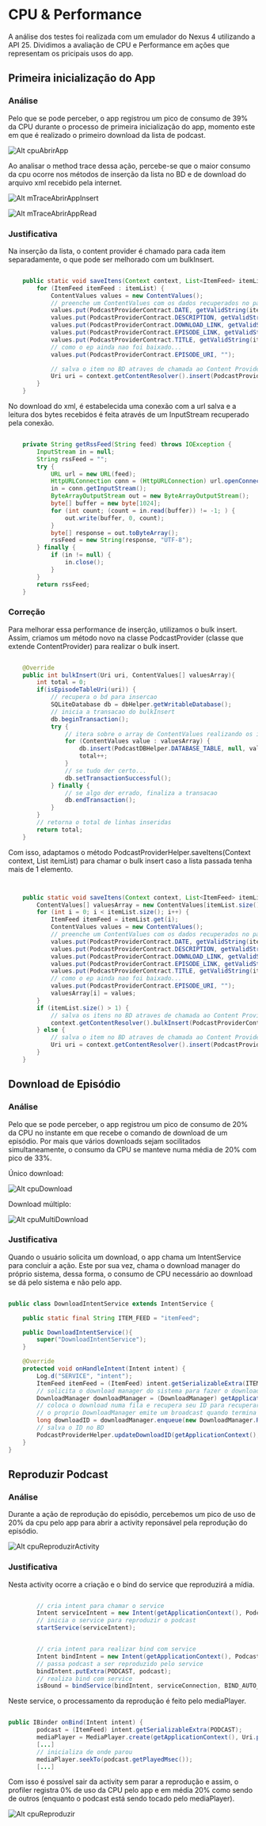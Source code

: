 # CPU & Performance

A análise dos testes foi realizada com um emulador do Nexus 4 utilizando a API 25. Dividimos a avaliação de CPU e Performance em ações que representam os pricipais usos do app.

## Primeira inicialização do App

### Análise

Pelo que se pode perceber, o app registrou um pico de consumo de 39% da CPU durante o processo de primeira inicialização do app, momento este em que é realizado o primeiro download da lista de podcast.

![Alt cpuAbrirApp](Imgs/cpuAbrirApp.png)


Ao analisar o method trace dessa ação, percebe-se que o maior consumo da cpu ocorre nos métodos de inserção da lista no BD e de download do arquivo xml recebido pela internet.

![Alt mTraceAbrirAppInsert](Imgs/mTraceAbrirAppInsert.PNG 'method trace da inseção da lista no bd')


![Alt mTraceAbrirAppRead](Imgs/mTraceAbrirAppRead.PNG 'method trace do download do xml')


### Justificativa

Na inserção da lista, o content provider é chamado para cada item separadamente, o que pode ser melhorado com um bulkInsert.

```java

    public static void saveItens(Context context, List<ItemFeed> itemList){
        for (ItemFeed itemFeed : itemList) {
            ContentValues values = new ContentValues();
            // preenche um ContentValues com os dados recuperados no parser
            values.put(PodcastProviderContract.DATE, getValidString(itemFeed.getPubDate()));
            values.put(PodcastProviderContract.DESCRIPTION, getValidString(itemFeed.getDescription()));
            values.put(PodcastProviderContract.DOWNLOAD_LINK, getValidString(itemFeed.getDownloadLink()));
            values.put(PodcastProviderContract.EPISODE_LINK, getValidString(itemFeed.getLink()));
            values.put(PodcastProviderContract.TITLE, getValidString(itemFeed.getTitle()));
            // como o ep ainda nao foi baixado...
            values.put(PodcastProviderContract.EPISODE_URI, "");

            // salva o item no BD atraves de chamada ao Content Provider
            Uri uri = context.getContentResolver().insert(PodcastProviderContract.EPISODE_LIST_URI, values);
        }
    }


```



No download do xml, é estabelecida uma conexão com a url salva e a leitura dos bytes recebidos é feita através de um InputStream recuperado pela conexão. 

```java

    private String getRssFeed(String feed) throws IOException {
        InputStream in = null;
        String rssFeed = "";
        try {
            URL url = new URL(feed);
            HttpURLConnection conn = (HttpURLConnection) url.openConnection();
            in = conn.getInputStream();
            ByteArrayOutputStream out = new ByteArrayOutputStream();
            byte[] buffer = new byte[1024];
            for (int count; (count = in.read(buffer)) != -1; ) {
                out.write(buffer, 0, count);
            }
            byte[] response = out.toByteArray();
            rssFeed = new String(response, "UTF-8");
        } finally {
            if (in != null) {
                in.close();
            }
        }
        return rssFeed;
    }

```


### Correção

Para melhorar essa performance de inserção, utilizamos o bulk insert. Assim, criamos um método novo na classe PodcastProvider (classe que extende ContentProvider) para realizar o bulk insert.

```java

    @Override
    public int bulkInsert(Uri uri, ContentValues[] valuesArray){
        int total = 0;
        if(isEpisodeTableUri(uri)) {
            // recupera o bd para insercao
            SQLiteDatabase db = dbHelper.getWritableDatabase();
            // inicia a transacao do bulkInsert
            db.beginTransaction();
            try {
                // itera sobre o array de ContentValues realizando os inserts e atualizando o total inserido
                for (ContentValues value : valuesArray) {
                    db.insert(PodcastDBHelper.DATABASE_TABLE, null, value);
                    total++;
                }
                // se tudo der certo...
                db.setTransactionSuccessful();
            } finally {
                // se algo der errado, finaliza a transacao
                db.endTransaction();
            }
        }
        // retorna o total de linhas inseridas
        return total;
    }
```

Com isso, adaptamos o método PodcastProviderHelper.saveItens(Context context, List<ItemFeed> itemList) para chamar o bulk insert caso a lista passada tenha mais de 1 elemento.

```java


    public static void saveItens(Context context, List<ItemFeed> itemList) {
        ContentValues[] valuesArray = new ContentValues[itemList.size()];
        for (int i = 0; i < itemList.size(); i++) {
            ItemFeed itemFeed = itemList.get(i);
            ContentValues values = new ContentValues();
            // preenche um ContentValues com os dados recuperados no parser
            values.put(PodcastProviderContract.DATE, getValidString(itemFeed.getPubDate()));
            values.put(PodcastProviderContract.DESCRIPTION, getValidString(itemFeed.getDescription()));
            values.put(PodcastProviderContract.DOWNLOAD_LINK, getValidString(itemFeed.getDownloadLink()));
            values.put(PodcastProviderContract.EPISODE_LINK, getValidString(itemFeed.getLink()));
            values.put(PodcastProviderContract.TITLE, getValidString(itemFeed.getTitle()));
            // como o ep ainda nao foi baixado...
            values.put(PodcastProviderContract.EPISODE_URI, "");
            valuesArray[i] = values;
        }
        if (itemList.size() > 1) {
            // salva os itens no BD atraves de chamada ao Content Provider
            context.getContentResolver().bulkInsert(PodcastProviderContract.EPISODE_LIST_URI, valuesArray);
        } else {
            // salva o item no BD atraves de chamada ao Content Provider
            Uri uri = context.getContentResolver().insert(PodcastProviderContract.EPISODE_LIST_URI, valuesArray[0]);
        }
    }
```

## Download de Episódio

### Análise

Pelo que se pode perceber, o app registrou um pico de consumo de 20% da CPU no instante em que recebe o comando de download de um episódio. Por mais que vários downloads sejam socilitados simultaneamente, o consumo da CPU se manteve numa média de 20% com pico de 33%.

Único download:

![Alt cpuDownload](Imgs/cpuDownload.png)


Download múltiplo:

![Alt cpuMultiDownload](Imgs/cpuMultiDownload.png)



### Justificativa

Quando o usuário solicita um download, o app chama um IntentService para concluir a ação. Este por sua vez, chama o download manager do próprio sistema, dessa forma, o consumo de CPU necessário ao download se dá pelo sistema e não pelo app. 

```java

public class DownloadIntentService extends IntentService {

    public static final String ITEM_FEED = "itemFeed";

    public DownloadIntentService(){
        super("DownloadIntentService");
    }

    @Override
    protected void onHandleIntent(Intent intent) {
        Log.d("SERVICE", "intent");
        ItemFeed itemFeed = (ItemFeed) intent.getSerializableExtra(ITEM_FEED);
        // solicita o download manager do sistema para fazer o download do podcast
        DownloadManager downloadManager = (DownloadManager) getApplicationContext().getSystemService(Context.DOWNLOAD_SERVICE);
        // coloca o download numa fila e recupera seu ID para recuperar o arquivo posteriormente
        // o proprio DownloadManager emite um broadcast quando termina o download
        long downloadID = downloadManager.enqueue(new DownloadManager.Request(Uri.parse(itemFeed.getDownloadLink())));
        // salva o ID no BD
        PodcastProviderHelper.updateDownloadID(getApplicationContext(), itemFeed.getId(), downloadID);
    }
}

```

## Reproduzir Podcast

### Análise

Durante a ação de reprodução do episódio, percebemos um pico de uso de 20% da cpu pelo app para abrir a activity reponsável pela reprodução do episódio. 


![Alt cpuReproduzirActivity](Imgs/cpuReproduzirActivity.png)




### Justificativa

Nesta activity ocorre a criação e o bind do service que reproduzirá a mídia. 

```java

        // cria intent para chamar o service
        Intent serviceIntent = new Intent(getApplicationContext(), PodcastPlayer.class);
        // inicia o service para reproduzir o podcast
        startService(serviceIntent);

```

```java

        // cria intent para realizar bind com service
        Intent bindIntent = new Intent(getApplicationContext(), PodcastPlayer.class);
        // passa podcast a ser reproduzido pelo service
        bindIntent.putExtra(PODCAST, podcast);
        // realiza bind com service
        isBound = bindService(bindIntent, serviceConnection, BIND_AUTO_CREATE);
```

Neste service, o processamento da reprodução é feito pelo mediaPlayer. 

```java

public IBinder onBind(Intent intent) {
        podcast = (ItemFeed) intent.getSerializableExtra(PODCAST);
        mediaPlayer = MediaPlayer.create(getApplicationContext(), Uri.parse(podcast.getFileURI()));
        [...]
        // inicializa de onde parou
        mediaPlayer.seekTo(podcast.getPlayedMsec());
        [...]

```

Com isso é possível sair da activity sem parar a reprodução e assim, o profiler registra 0% de uso da CPU pelo app e em média 20% como sendo de outros (enquanto o podcast está sendo tocado pelo mediaPlayer).

![Alt cpuReproduzir](Imgs/cpuReproduzir.PNG)




